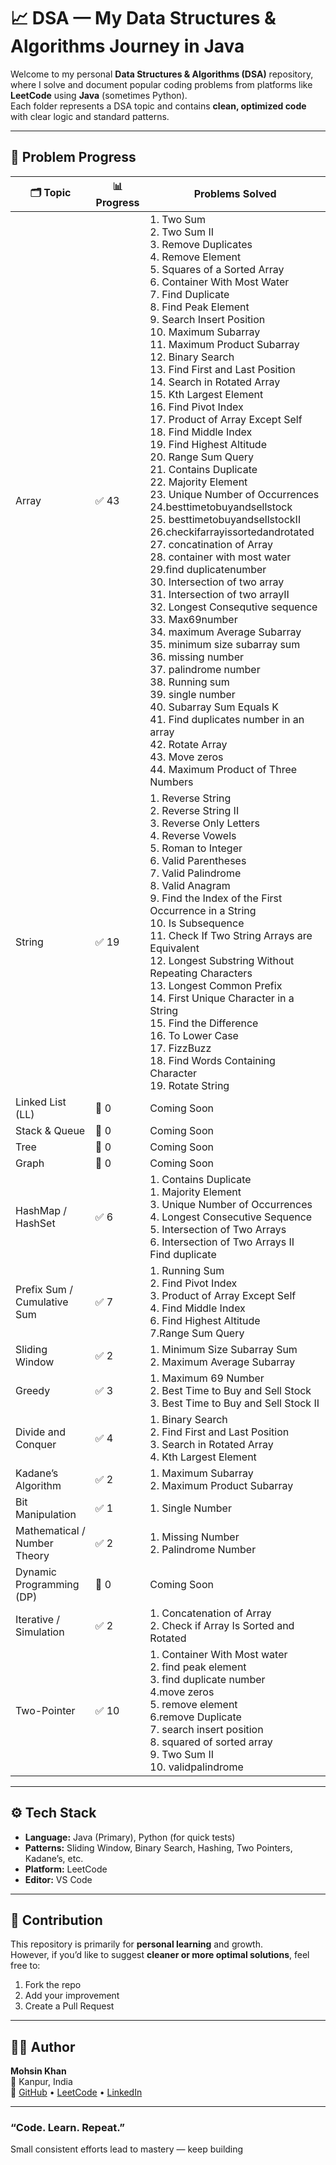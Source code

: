 # 📈 DSA — My Data Structures & Algorithms Journey in Java  

Welcome to my personal **Data Structures & Algorithms (DSA)** repository, where I solve and document popular coding problems from platforms like **LeetCode** using **Java** (sometimes Python).  
Each folder represents a DSA topic and contains **clean, optimized code** with clear logic and standard patterns.


---

## 🧩 Problem Progress

| 🗂️ Topic | 📊 Progress | Problems Solved |
|-----------|------------|----------------|
| Array | ✅ 43 | 1. Two Sum <br>2. Two Sum II<br>3. Remove Duplicates<br>4. Remove Element<br>5. Squares of a Sorted Array<br>6. Container With Most Water<br>7. Find Duplicate<br>8. Find Peak Element<br>9. Search Insert Position<br>10. Maximum Subarray<br>11. Maximum Product Subarray<br>12. Binary Search<br>13. Find First and Last Position<br>14. Search in Rotated Array<br>15.  Kth Largest Element<br>16. Find Pivot Index<br>17. Product of Array Except Self<br>18. Find Middle Index<br>19. Find Highest Altitude<br>20. Range Sum Query<br>21. Contains Duplicate<br>22. Majority Element<br>23. Unique Number of Occurrences<br>24.besttimetobuyandsellstock<br>25. besttimetobuyandsellstockII<br>26.checkifarrayissortedandrotated<br>27. concatination of Array<br>28. container with most water<br>29.find duplicatenumber<br> 30. Intersection of two array<br>31. Intersection of two arrayII<br>32. Longest Consequtive sequence<br>33. Max69number<br>34. maximum Average Subarray<br>35. minimum size subarray sum<br>36. missing number<br>37. palindrome number<br>38. Running sum<br>39. single number<br>40. Subarray Sum Equals K<br>41. Find duplicates number in an array<br>42. Rotate Array<br>43. Move zeros<br>44. Maximum Product of Three Numbers |
| String | ✅ 19  | 1. Reverse String<br>2. Reverse String II<br>3. Reverse Only Letters<br>4. Reverse Vowels<br>5. Roman to Integer<br>6. Valid Parentheses<br>7. Valid Palindrome<br>8. Valid Anagram<br>9. Find the Index of the First Occurrence in a String<br>10. Is Subsequence<br>11. Check If Two String Arrays are Equivalent<br>12. Longest Substring Without Repeating Characters<br>13. Longest Common Prefix<br>14. First Unique Character in a String<br>15. Find the Difference<br>16. To Lower Case<br>17. FizzBuzz<br>18. Find Words Containing Character<br>19. Rotate String |
| Linked List (LL) | 🚧 0 | Coming Soon |
| Stack & Queue | 🚧 0 | Coming Soon |
| Tree | 🚧 0 | Coming Soon |
| Graph | 🚧 0 | Coming Soon |
| HashMap / HashSet | ✅ 6 | 1. Contains Duplicate<br>1. Majority Element<br>3. Unique Number of Occurrences<br>4. Longest Consecutive Sequence<br>5. Intersection of Two Arrays<br>6. Intersection of Two Arrays II<br> Find duplicate |
| Prefix Sum / Cumulative Sum | ✅ 7 | 1. Running Sum<br>2. Find Pivot Index<br>3. Product of Array Except Self<br>4. Find Middle Index<br>6. Find Highest Altitude<br>7.Range Sum Query |
| Sliding Window | ✅ 2 |1. Minimum Size Subarray Sum<br>2. Maximum Average Subarray |
| Greedy | ✅ 3 | 1. Maximum 69 Number<br>2. Best Time to Buy and Sell Stock<br>3. Best Time to Buy and Sell Stock II |
| Divide and Conquer | ✅ 4 | 1. Binary Search<br>2. Find First and Last Position<br>3. Search in Rotated Array<br>4. Kth Largest Element |
| Kadane’s Algorithm | ✅ 2 | 1. Maximum Subarray<br>2. Maximum Product Subarray |
| Bit Manipulation | ✅ 1 | 1. Single Number |
| Mathematical / Number Theory | ✅ 2 | 1. Missing Number<br>2. Palindrome Number |
| Dynamic Programming (DP) | 🚧 0 | Coming Soon |
| Iterative / Simulation | ✅ 2 |1. Concatenation of Array<br>2. Check if Array Is Sorted and Rotated |
| Two-Pointer| ✅ 10 | 1. Container With Most water<br>2. find peak element<br>3. find duplicate number<br>4.move zeros<br>5. remove element<br>6.remove Duplicate<br>7. search insert position<br>8. squared of sorted array<br>9. Two Sum II<br>10. validpalindrome |

---

## ⚙️ Tech Stack

- **Language:** Java (Primary), Python (for quick tests)  
- **Patterns:** Sliding Window, Binary Search, Hashing, Two Pointers, Kadane’s, etc.  
- **Platform:** LeetCode  
- **Editor:** VS Code  



---

## 💬 Contribution

This repository is primarily for **personal learning** and growth.  
However, if you’d like to suggest **cleaner or more optimal solutions**, feel free to:
1. Fork the repo  
2. Add your improvement  
3. Create a Pull Request  

---

## 👨‍💻 Author

**Mohsin Khan**  
📍 Kanpur, India  
🔗 [GitHub](https://github.com/mohsinkhan85090) • [LeetCode](https://leetcode.com/u/mohsin85090) • [LinkedIn](https://linkedin.com/in/mohsin-khan-aiml)

---

###  “Code. Learn. Repeat.”  
Small consistent efforts lead to mastery — keep building 
